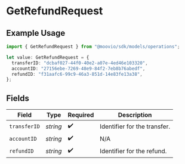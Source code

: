 # GetRefundRequest

## Example Usage

```typescript
import { GetRefundRequest } from "@moovio/sdk/models/operations";

let value: GetRefundRequest = {
  transferID: "dcbaf027-44f0-40e2-a07e-4ed46e103320",
  accountID: "27156ebe-7269-48e9-84f2-7eb8b76abedf",
  refundID: "f31aafc6-99c9-46a3-851d-14e83fe13a38",
};
```

## Fields

| Field                        | Type                         | Required                     | Description                  |
| ---------------------------- | ---------------------------- | ---------------------------- | ---------------------------- |
| `transferID`                 | *string*                     | :heavy_check_mark:           | Identifier for the transfer. |
| `accountID`                  | *string*                     | :heavy_check_mark:           | N/A                          |
| `refundID`                   | *string*                     | :heavy_check_mark:           | Identifier for the refund.   |